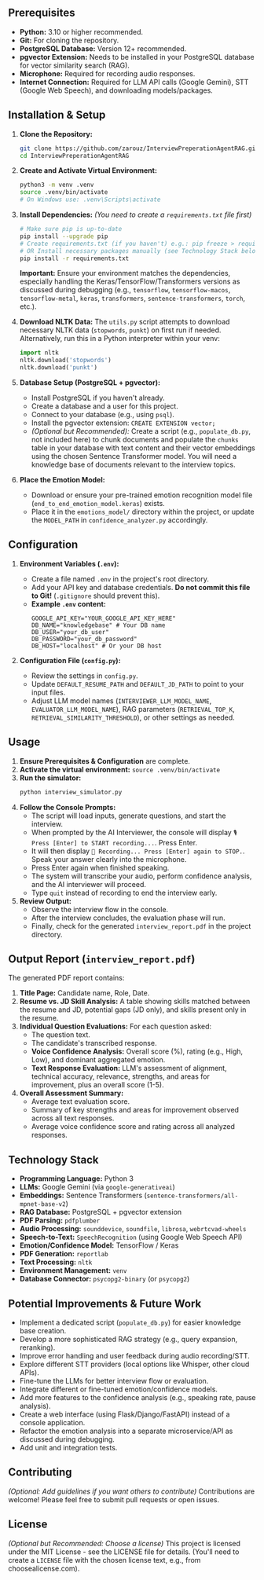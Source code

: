 
## Prerequisites

*   **Python:** 3.10 or higher recommended.
*   **Git:** For cloning the repository.
*   **PostgreSQL Database:** Version 12+ recommended.
*   **pgvector Extension:** Needs to be installed in your PostgreSQL database for vector similarity search (RAG).
*   **Microphone:** Required for recording audio responses.
*   **Internet Connection:** Required for LLM API calls (Google Gemini), STT (Google Web Speech), and downloading models/packages.

## Installation & Setup

1.  **Clone the Repository:**
    ```bash
    git clone https://github.com/zarouz/InterviewPreperationAgentRAG.git
    cd InterviewPreperationAgentRAG
    ```

2.  **Create and Activate Virtual Environment:**
    ```bash
    python3 -m venv .venv
    source .venv/bin/activate
    # On Windows use: .venv\Scripts\activate
    ```

3.  **Install Dependencies:**
    *(You need to create a `requirements.txt` file first)*
    ```bash
    # Make sure pip is up-to-date
    pip install --upgrade pip
    # Create requirements.txt (if you haven't) e.g.: pip freeze > requirements.txt
    # OR Install necessary packages manually (see Technology Stack below)
    pip install -r requirements.txt
    ```
    **Important:** Ensure your environment matches the dependencies, especially handling the Keras/TensorFlow/Transformers versions as discussed during debugging (e.g., `tensorflow`, `tensorflow-macos`, `tensorflow-metal`, `keras`, `transformers`, `sentence-transformers`, `torch`, etc.).

4.  **Download NLTK Data:**
    The `utils.py` script attempts to download necessary NLTK data (`stopwords`, `punkt`) on first run if needed. Alternatively, run this in a Python interpreter within your venv:
    ```python
    import nltk
    nltk.download('stopwords')
    nltk.download('punkt')
    ```

5.  **Database Setup (PostgreSQL + pgvector):**
    *   Install PostgreSQL if you haven't already.
    *   Create a database and a user for this project.
    *   Connect to your database (e.g., using `psql`).
    *   Install the pgvector extension: `CREATE EXTENSION vector;`
    *   *(Optional but Recommended):* Create a script (e.g., `populate_db.py`, not included here) to chunk documents and populate the `chunks` table in your database with text content and their vector embeddings using the chosen Sentence Transformer model. You will need a knowledge base of documents relevant to the interview topics.

6.  **Place the Emotion Model:**
    *   Download or ensure your pre-trained emotion recognition model file (`end_to_end_emotion_model.keras`) exists.
    *   Place it in the `emotions_model/` directory within the project, or update the `MODEL_PATH` in `confidence_analyzer.py` accordingly.

## Configuration

1.  **Environment Variables (`.env`):**
    *   Create a file named `.env` in the project's root directory.
    *   Add your API key and database credentials. **Do not commit this file to Git!** (`.gitignore` should prevent this).
    *   **Example `.env` content:**
        ```dotenv
        GOOGLE_API_KEY="YOUR_GOOGLE_API_KEY_HERE"
        DB_NAME="knowledgebase" # Your DB name
        DB_USER="your_db_user"
        DB_PASSWORD="your_db_password"
        DB_HOST="localhost" # Or your DB host
        ```

2.  **Configuration File (`config.py`):**
    *   Review the settings in `config.py`.
    *   Update `DEFAULT_RESUME_PATH` and `DEFAULT_JD_PATH` to point to your input files.
    *   Adjust LLM model names (`INTERVIEWER_LLM_MODEL_NAME`, `EVALUATOR_LLM_MODEL_NAME`), RAG parameters (`RETRIEVAL_TOP_K`, `RETRIEVAL_SIMILARITY_THRESHOLD`), or other settings as needed.

## Usage

1.  **Ensure Prerequisites & Configuration** are complete.
2.  **Activate the virtual environment:** `source .venv/bin/activate`
3.  **Run the simulator:**
    ```bash
    python interview_simulator.py
    ```
4.  **Follow the Console Prompts:**
    *   The script will load inputs, generate questions, and start the interview.
    *   When prompted by the AI Interviewer, the console will display `🎙️ Press [Enter] to START recording...`. Press Enter.
    *   It will then display `🔴 Recording... Press [Enter] again to STOP.`. Speak your answer clearly into the microphone.
    *   Press Enter again when finished speaking.
    *   The system will transcribe your audio, perform confidence analysis, and the AI interviewer will proceed.
    *   Type `quit` instead of recording to end the interview early.
5.  **Review Output:**
    *   Observe the interview flow in the console.
    *   After the interview concludes, the evaluation phase will run.
    *   Finally, check for the generated `interview_report.pdf` in the project directory.

## Output Report (`interview_report.pdf`)

The generated PDF report contains:

1.  **Title Page:** Candidate name, Role, Date.
2.  **Resume vs. JD Skill Analysis:** A table showing skills matched between the resume and JD, potential gaps (JD only), and skills present only in the resume.
3.  **Individual Question Evaluations:** For each question asked:
    *   The question text.
    *   The candidate's transcribed response.
    *   **Voice Confidence Analysis:** Overall score (%), rating (e.g., High, Low), and dominant aggregated emotion.
    *   **Text Response Evaluation:** LLM's assessment of alignment, technical accuracy, relevance, strengths, and areas for improvement, plus an overall score (1-5).
4.  **Overall Assessment Summary:**
    *   Average text evaluation score.
    *   Summary of key strengths and areas for improvement observed across all text responses.
    *   Average voice confidence score and rating across all analyzed responses.

## Technology Stack

*   **Programming Language:** Python 3
*   **LLMs:** Google Gemini (via `google-generativeai`)
*   **Embeddings:** Sentence Transformers (`sentence-transformers/all-mpnet-base-v2`)
*   **RAG Database:** PostgreSQL + pgvector extension
*   **PDF Parsing:** `pdfplumber`
*   **Audio Processing:** `sounddevice`, `soundfile`, `librosa`, `webrtcvad-wheels`
*   **Speech-to-Text:** `SpeechRecognition` (using Google Web Speech API)
*   **Emotion/Confidence Model:** TensorFlow / Keras
*   **PDF Generation:** `reportlab`
*   **Text Processing:** `nltk`
*   **Environment Management:** `venv`
*   **Database Connector:** `psycopg2-binary` (or `psycopg2`)

## Potential Improvements & Future Work

*   Implement a dedicated script (`populate_db.py`) for easier knowledge base creation.
*   Develop a more sophisticated RAG strategy (e.g., query expansion, reranking).
*   Improve error handling and user feedback during audio recording/STT.
*   Explore different STT providers (local options like Whisper, other cloud APIs).
*   Fine-tune the LLMs for better interview flow or evaluation.
*   Integrate different or fine-tuned emotion/confidence models.
*   Add more features to the confidence analysis (e.g., speaking rate, pause analysis).
*   Create a web interface (using Flask/Django/FastAPI) instead of a console application.
*   Refactor the emotion analysis into a separate microservice/API as discussed during debugging.
*   Add unit and integration tests.

## Contributing

*(Optional: Add guidelines if you want others to contribute)*
Contributions are welcome! Please feel free to submit pull requests or open issues.

## License

*(Optional but Recommended: Choose a license)*
This project is licensed under the MIT License - see the LICENSE file for details. (You'll need to create a `LICENSE` file with the chosen license text, e.g., from choosealicense.com).
